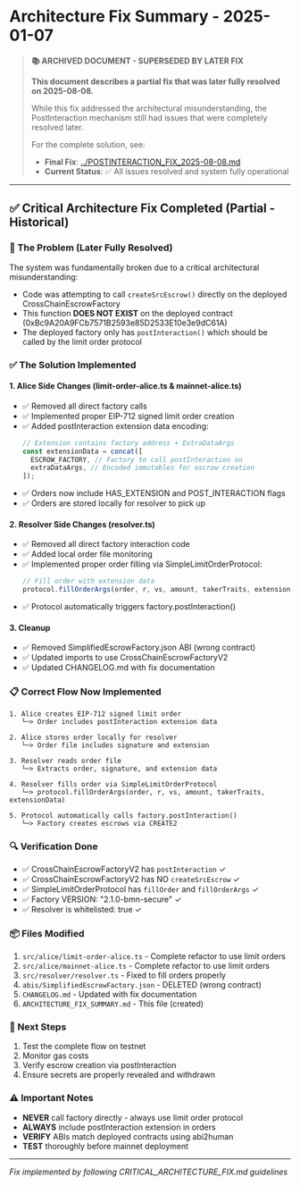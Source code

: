 # Architecture Fix Summary - 2025-01-07

> **📚 ARCHIVED DOCUMENT - SUPERSEDED BY LATER FIX**
>
> **This document describes a partial fix that was later fully resolved on
> 2025-08-08.**
>
> While this fix addressed the architectural misunderstanding, the
> PostInteraction mechanism still had issues that were completely resolved
> later.
>
> For the complete solution, see:
>
> - **Final Fix**:
>   [../POSTINTERACTION_FIX_2025-08-08.md](../POSTINTERACTION_FIX_2025-08-08.md)
> - **Current Status**: ✅ All issues resolved and system fully operational

---

## ✅ Critical Architecture Fix Completed (Partial - Historical)

### 🔴 The Problem (Later Fully Resolved)

The system was fundamentally broken due to a critical architectural
misunderstanding:

- Code was attempting to call `createSrcEscrow()` directly on the deployed
  CrossChainEscrowFactory
- This function **DOES NOT EXIST** on the deployed contract
  (0xBc9A20A9FCb7571B2593e85D2533E10e3e9dC61A)
- The deployed factory only has `postInteraction()` which should be called by
  the limit order protocol

### ✅ The Solution Implemented

#### 1. **Alice Side Changes** (limit-order-alice.ts & mainnet-alice.ts)

- ✅ Removed all direct factory calls
- ✅ Implemented proper EIP-712 signed limit order creation
- ✅ Added postInteraction extension data encoding:
  ```typescript
  // Extension contains factory address + ExtraDataArgs
  const extensionData = concat([
    ESCROW_FACTORY, // Factory to call postInteraction on
    extraDataArgs, // Encoded immutables for escrow creation
  ]);
  ```
- ✅ Orders now include HAS_EXTENSION and POST_INTERACTION flags
- ✅ Orders are stored locally for resolver to pick up

#### 2. **Resolver Side Changes** (resolver.ts)

- ✅ Removed all direct factory interaction code
- ✅ Added local order file monitoring
- ✅ Implemented proper order filling via SimpleLimitOrderProtocol:
  ```typescript
  // Fill order with extension data
  protocol.fillOrderArgs(order, r, vs, amount, takerTraits, extensionData);
  ```
- ✅ Protocol automatically triggers factory.postInteraction()

#### 3. **Cleanup**

- ✅ Removed SimplifiedEscrowFactory.json ABI (wrong contract)
- ✅ Updated imports to use CrossChainEscrowFactoryV2
- ✅ Updated CHANGELOG.md with fix documentation

### 📋 Correct Flow Now Implemented

```
1. Alice creates EIP-712 signed limit order
   └─> Order includes postInteraction extension data
   
2. Alice stores order locally for resolver
   └─> Order file includes signature and extension

3. Resolver reads order file
   └─> Extracts order, signature, and extension data
   
4. Resolver fills order via SimpleLimitOrderProtocol
   └─> protocol.fillOrderArgs(order, r, vs, amount, takerTraits, extensionData)
   
5. Protocol automatically calls factory.postInteraction()
   └─> Factory creates escrows via CREATE2
```

### 🔍 Verification Done

- ✅ CrossChainEscrowFactoryV2 has `postInteraction` ✓
- ✅ CrossChainEscrowFactoryV2 has NO `createSrcEscrow` ✓
- ✅ SimpleLimitOrderProtocol has `fillOrder` and `fillOrderArgs` ✓
- ✅ Factory VERSION: "2.1.0-bmn-secure" ✓
- ✅ Resolver is whitelisted: true ✓

### 📦 Files Modified

1. `src/alice/limit-order-alice.ts` - Complete refactor to use limit orders
2. `src/alice/mainnet-alice.ts` - Complete refactor to use limit orders
3. `src/resolver/resolver.ts` - Fixed to fill orders properly
4. `abis/SimplifiedEscrowFactory.json` - DELETED (wrong contract)
5. `CHANGELOG.md` - Updated with fix documentation
6. `ARCHITECTURE_FIX_SUMMARY.md` - This file (created)

### 🚀 Next Steps

1. Test the complete flow on testnet
2. Monitor gas costs
3. Verify escrow creation via postInteraction
4. Ensure secrets are properly revealed and withdrawn

### ⚠️ Important Notes

- **NEVER** call factory directly - always use limit order protocol
- **ALWAYS** include postInteraction extension in orders
- **VERIFY** ABIs match deployed contracts using abi2human
- **TEST** thoroughly before mainnet deployment

---

_Fix implemented by following CRITICAL_ARCHITECTURE_FIX.md guidelines_
